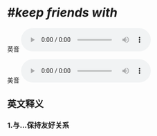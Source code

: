 # ***\#keep friends with*** 
英音
<audio src="./media/keep friends with1_AAC.aac" controls="controls"></audio>

美音
<audio src="./media/keep friends with2_AAC.aac" controls="controls"></audio>



  

英文释义
---
### 1.**与…保持友好关系**  


